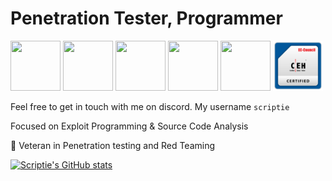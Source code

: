 # Penetration Tester, Programmer

<p align="left">
 <img src="https://api.accredible.com/v1/frontend/credential_website_embed_image/badge/78988946" width="80" height="80"/>
 <img src="https://www.offsec.com/_astro/OSWE.DI54Eyvq_Zo5ESJ.svg" width="80" height="80"/>
 <img src="https://import.cdn.thinkific.com/584845%2Fcustom_site_themes%2Fid%2Fl9ahAOg5S4iWGIYX65z6_zp-coin-red.png?width=600" width="80" height="80"/>
 <img src="https://images.credly.com/size/340x340/images/e63aa507-b974-4e67-bae6-1e425f6e2a99/image.png" width="80" height="80"/>
 <img src="https://certifications.tcm-sec.com/wp-content/uploads/2023/02/PNPT-certification.webp" width="80" height="80"/>
 <img src="images/CEH_2E345519D3F7.png?raw=true" width="80" height="80"/>
</p>

Feel free to get in touch with me on discord. My username `scriptie`

Focused on Exploit Programming & Source Code Analysis 

🥈 Veteran in Penetration testing and Red Teaming

[![Scriptie's GitHub stats](https://github-readme-stats.vercel.app/api?username=scr1ptie&show_icons=true&theme=radical)](https://github.com/scr1ptie/github-readme-stats)
